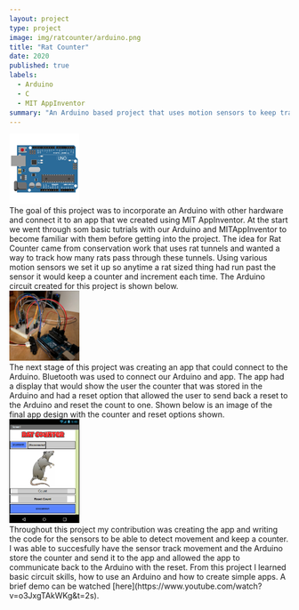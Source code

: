 ```yaml
---
layout: project
type: project
image: img/ratcounter/arduino.png
title: "Rat Counter"
date: 2020
published: true
labels:
  - Arduino
  - C
  - MIT AppInventor
summary: "An Arduino based project that uses motion sensors to keep track of the times a rat passed through a certain area and sent the data to an android app."
---
```


<div class="text-center p-4">
  <img width="25%" src="../img/ratcounter/arduino.png" class="img-thumbnail" >
</div>
 The goal of this project was to incorporate an Arduino with other hardware and connect it to an app that we created using MIT AppInventor. At the start we went through som basic tutrials with our Arduino and MITAppInventor to become familiar with them before getting into the project. The idea for Rat Counter came from conservation work that uses rat tunnels and wanted a way to track how many rats pass through these tunnels. Using various motion sensors we set it up so anytime a rat sized thing had run past the sensor it would keep a counter and increment each time. The Arduino circuit created for this project is shown below. 
 <div class="text-center p-4">
  <img width="25%" src="../img/ratcounter/RatCounterCircuit.png" class="img-thumbnail" >
</div>
The next stage of this project was creating an app that could connect to the Arduino. Bluetooth was used to connect our Arduino and app. The app had a display that would show the user the counter that was stored in the Arduino and had a reset option that allowed the user to send back a reset to the Arduino and reset the count to one. Shown below is an image of the final app design with the counter and reset options shown.
<div class="text-center p-4">
  <img width="25%" src="../img/ratcounter/RatApp.png" class="img-thumbnail" >
</div>
Throughout this project my contribution was creating the app and writing the code for the sensors to be able to detect movement and keep a counter. I was able to succesfully have the sensor track movement and the Arduino store the counter and send it to the app and allowed the app to communicate back to the Arduino with the reset. From this project I learned basic circuit skills, how to use an Arduino and how to create simple apps. A brief demo can be watched [here](https://www.youtube.com/watch?v=o3JxgTAkWKg&t=2s).
